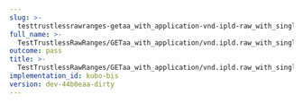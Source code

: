 ```yaml
---
slug: >-
  testtrustlessrawranges-getaa_with_application-vnd-ipld-raw_with_single_range_request_includes_correct_bytes-body
full_name: >-
  TestTrustlessRawRanges/GETaa_with_application/vnd.ipld.raw_with_single_range_request_includes_correct_bytes/Body
outcome: pass
title: >-
  TestTrustlessRawRanges/GETaa_with_application/vnd.ipld.raw_with_single_range_request_includes_correct_bytes/Body
implementation_id: kubo-bis
version: dev-44b0eaa-dirty
---
```


